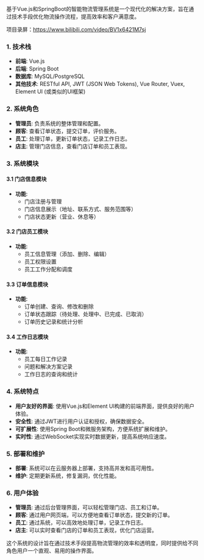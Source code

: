 ﻿基于Vue.js和SpringBoot的智能物流管理系统是一个现代化的解决方案，旨在通过技术手段优化物流操作流程，提高效率和客户满意度。

项目录屏：https://www.bilibili.com/video/BV1x6421M7sj

### 1. 技术栈

- **前端**: Vue.js
- **后端**: Spring Boot
- **数据库**: MySQL/PostgreSQL
- **其他技术**: RESTful API, JWT (JSON Web Tokens), Vue Router, Vuex, Element UI (或类似的UI框架)

### 2. 系统角色

- **管理员**: 负责系统的整体管理和配置。
- **顾客**: 查看订单状态，提交订单，评价服务。
- **员工**: 处理订单，更新订单状态，记录工作日志。
- **店主**: 管理门店信息，查看门店订单和员工表现。

### 3. 系统模块

#### 3.1 门店信息模块

- **功能**:
  - 门店注册与管理
  - 门店信息展示（地址、联系方式、服务范围等）
  - 门店状态更新（营业、休息等）

#### 3.2 门店员工模块

- **功能**:
  - 员工信息管理（添加、删除、编辑）
  - 员工权限设置
  - 员工工作分配和调度

#### 3.3 订单信息模块

- **功能**:
  - 订单创建、查询、修改和删除
  - 订单状态跟踪（待处理、处理中、已完成、已取消）
  - 订单历史记录和统计分析

#### 3.4 工作日志模块

- **功能**:
  - 员工每日工作记录
  - 问题和解决方案记录
  - 工作日志的查询和统计

### 4. 系统特点

- **用户友好的界面**: 使用Vue.js和Element UI构建的前端界面，提供良好的用户体验。
- **安全性**: 通过JWT进行用户认证和授权，确保数据安全。
- **可扩展性**: 使用Spring Boot和微服务架构，方便系统扩展和维护。
- **实时性**: 通过WebSocket实现实时数据更新，提高系统响应速度。

### 5. 部署和维护

- **部署**: 系统可以在云服务器上部署，支持高并发和高可用性。
- **维护**: 定期更新系统，修复漏洞，优化性能。

### 6. 用户体验

- **管理员**: 通过后台管理界面，可以轻松管理门店、员工和订单。
- **顾客**: 通过用户网页端，可以方便地查看订单状态，提交新的订单。
- **员工**: 通过系统，可以高效地处理订单，记录工作日志。
- **店主**: 可以实时查看门店的订单和员工表现，优化门店运营。

这个系统的设计旨在通过技术手段提高物流管理的效率和透明度，同时提供给不同角色用户一个直观、易用的操作界面。